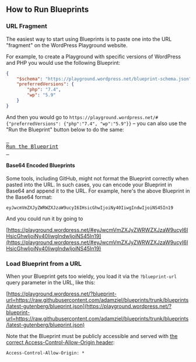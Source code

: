 ## How to Run Blueprints

### URL Fragment

The easiest way to start using Blueprints is to paste one into the URL "fragment" on the WordPress Playground website.

For example, to create a Playground with specific versions of WordPress and PHP you would use the following Blueprint:

```json
{
    "$schema": "https://playground.wordpress.net/blueprint-schema.json",
    "preferredVersions": {
        "php": "7.4",
        "wp": "5.9"
    }
}
```

And then you would go to `https://playground.wordpress.net/#{"preferredVersions": {"php":"7.4", "wp":"5.9"}}` – you can also use the "Run the Blueprint" button below to do the same:

[<kbd> <br>Run the Blueprint<br> </kbd>](https://playground.wordpress.net/#{"preferredVersions":{"php":"7.4","wp":"5.9"}})

#### Base64 Encoded Blueprints

Some tools, including GitHub, might not format the Blueprint correctly when pasted into the URL. In such cases, you can encode your Blueprint in Base64 and append it to the URL. For example, here's the above Blueprint in the Base64 format:

```
eyJwcmVmZXJyZWRWZXJzaW9ucyI6IHsicGhwIjoiNy40IiwgIndwIjoiNS45In19
```

And you could run it by going to 

[https://playground.wordpress.net/#eyJwcmVmZXJyZWRWZXJzaW9ucyI6IHsicGhwIjoiNy40IiwgIndwIjoiNS45In19](https://playground.wordpress.net/#eyJwcmVmZXJyZWRWZXJzaW9ucyI6IHsicGhwIjoiNy40IiwgIndwIjoiNS45In19)

### Load Blueprint from a URL

When your Blueprint gets too wieldy, you load it via the `?blueprint-url` query parameter in the URL, like this:

[https://playground.wordpress.net/?blueprint-url=https://raw.githubusercontent.com/adamziel/blueprints/trunk/blueprints/latest-gutenberg/blueprint.json](https://playground.wordpress.net/?blueprint-url=https://raw.githubusercontent.com/adamziel/blueprints/trunk/blueprints/latest-gutenberg/blueprint.json)

Note that the Blueprint must be publicly accessible and served with [the correct Access-Control-Allow-Origin header](https://developer.mozilla.org/en-US/docs/Web/HTTP/Headers/Access-Control-Allow-Origin):

```
Access-Control-Allow-Origin: *
```


